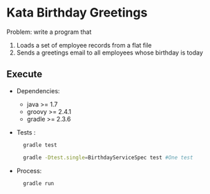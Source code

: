 Kata Birthday Greetings
=======================

Problem: write a program that

  1. Loads a set of employee records from a flat file
  2. Sends a greetings email to all employees whose birthday is today


Execute
--------

  - Dependencies:
    * java >= 1.7
    * groovy >= 2.4.1
    * gradle >= 2.3.6

  - Tests :
    ```bash
      gradle test

      gradle -Dtest.single=BirthdayServiceSpec test #One test
    ````
  - Process:
    ```
      gradle run
    ```